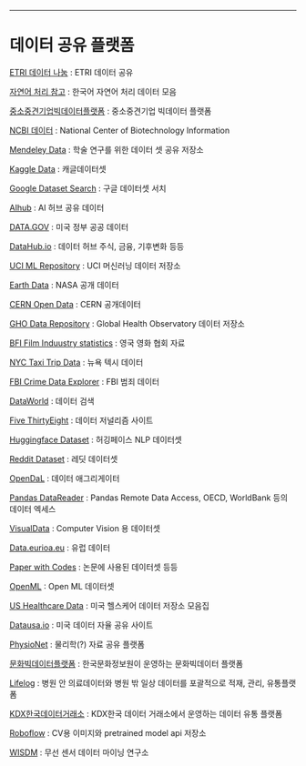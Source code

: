 --- 
# 데이터 공유 플랫폼

[ETRI 데이터 나눔](https://nanum.etri.re.kr/share/list?lang=ko_KR) : ETRI 데이터 공유 

[자연어 처리 참고](https://www.ohsuz.dev/) : 한국어 자연어 처리 데이터 모음 

[중소중견기업빅데이터플랫폼](https://bigdata-sme.kr/#/datastore/landing) : 중소중견기업 빅데이터 플랫폼 

[NCBI 데이터](https://www.ncbi.nlm.nih.gov/) : National Center of Biotechnology Information 

[Mendeley Data](https://data.mendeley.com/) : 학술 연구를 위한 데이터 셋 공유 저장소 

[Kaggle Data](https://www.kaggle.com/datasets) : 캐글데이터셋 

[Google Dataset Search](https://datasetsearch.research.google.com/) : 구글 데이터셋 서치 

[AIhub](https://aihub.or.kr/) : AI 허브 공유 데이터 

[DATA.GOV](https://www.data.gov/) : 미국 정부 공공 데이터 

[DataHub.io](https://datahub.io/collections) : 데이터 허브 주식, 금융, 기후변화 등등 

[UCI ML Repository](https://archive.ics.uci.edu/ml/datasets.php) : UCI 머신러닝 데이터 저장소 

[Earth Data](https://earthdata.nasa.gov/) : NASA 공개 데이터 

[CERN Open Data](http://opendata.cern.ch/) : CERN 공개데이터 

[GHO Data Repository](https://apps.who.int/gho/data/node.home) : Global Health Observatory 데이터 저장소 

[BFI Film Induustry statistics](https://www.bfi.org.uk/industry-data-insights) : 영국 영화 협회 자료 

[NYC Taxi Trip Data](https://www1.nyc.gov/site/tlc/about/tlc-trip-record-data.page) : 뉴욕 텍시 데이터 

[FBI Crime Data Explorer](https://crime-data-explorer.fr.cloud.gov/pages/home) : FBI 범죄 데이터  

[DataWorld](https://data.world/search) : 데이터 검색 

[Five ThirtyEight](https://data.fivethirtyeight.com/) : 데이터 저널리즘 사이트 

[Huggingface Dataset](https://huggingface.co/datasets) : 허깅페이스 NLP 데이터셋 

[Reddit Dataset](https://www.reddit.com/r/datasets/) : 레딧 데이터셋 

[OpenDaL](https://opendatalibrary.com/#search) : 데이터 애그리게이터 

[Pandas DataReader](https://pandas-datareader.readthedocs.io/en/latest/remote_data.html) : Pandas Remote Data Access, OECD, WorldBank 등의 데이터 엑세스 

[VisualData](https://visualdata.io/discovery) : Computer Vision 용 데이터셋 

[Data.eurioa.eu](https://data.europa.eu/en) : 유럽 데이터 

[Paper with Codes](https://paperswithcode.com/datasets) : 논문에 사용된 데이터셋 등등 

[OpenML](https://www.openml.org/search?type=data) : Open ML 데이터셋  

[US Healthcare Data](https://researchguides.dartmouth.edu/c.php?g=517073&p=6289098) : 미국 헬스케어 데이터 저장소 모음집 

[Datausa.io](https://datausa.io/) : 미국 데이터 자율 공유 사이트 

[PhysioNet](https://physionet.org/content/) : 물리학(?) 자료 공유 플랫폼 

[문화빅데이터플랫폼](https://www.culture.go.kr/bigdata/user/main.do) : 한국문화정보원이 운영하는 문화빅데이터 플랫폼 

[Lifelog](https://www.bigdata-lifelog.kr/portal) : 병원 안 의료데이터와 병원 밖 일상 데이터를 포괄적으로 적재, 관리, 유통플랫폼 

[KDX한국데이터거래소](https://kdx.kr/main) : KDX한국 데이터 거래소에서 운영하는 데이터 유통 플랫폼 

[Roboflow](https://universe.roboflow.com/) :  CV용 이미지와 pretrained model api 저장소 

[WISDM](https://www.cis.fordham.edu/wisdm/dataset.php) : 무선 센서 데이터 마이닝 연구소 